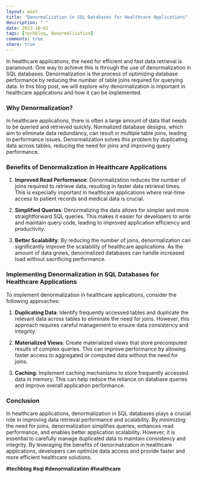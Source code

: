 ```yaml
---
layout: post
title: "Denormalization in SQL Databases for Healthcare Applications"
description: " "
date: 2023-10-01
tags: [techblog, denormalization]
comments: true
share: true
---
```


In healthcare applications, the need for efficient and fast data retrieval is paramount. One way to achieve this is through the use of denormalization in SQL databases. Denormalization is the process of optimizing database performance by reducing the number of table joins required for querying data. In this blog post, we will explore why denormalization is important in healthcare applications and how it can be implemented.

### Why Denormalization?

In healthcare applications, there is often a large amount of data that needs to be queried and retrieved quickly. Normalized database designs, which aim to eliminate data redundancy, can result in multiple table joins, leading to performance issues. Denormalization solves this problem by duplicating data across tables, reducing the need for joins and improving query performance.

### Benefits of Denormalization in Healthcare Applications

1. **Improved Read Performance**: Denormalization reduces the number of joins required to retrieve data, resulting in faster data retrieval times. This is especially important in healthcare applications where real-time access to patient records and medical data is crucial.

2. **Simplified Queries**: Denormalizing the data allows for simpler and more straightforward SQL queries. This makes it easier for developers to write and maintain query code, leading to improved application efficiency and productivity.

3. **Better Scalability**: By reducing the number of joins, denormalization can significantly improve the scalability of healthcare applications. As the amount of data grows, denormalized databases can handle increased load without sacrificing performance.

### Implementing Denormalization in SQL Databases for Healthcare Applications

To implement denormalization in healthcare applications, consider the following approaches:

1. **Duplicating Data**: Identify frequently accessed tables and duplicate the relevant data across tables to eliminate the need for joins. However, this approach requires careful management to ensure data consistency and integrity.

2. **Materialized Views**: Create materialized views that store precomputed results of complex queries. This can improve performance by allowing faster access to aggregated or computed data without the need for joins.

3. **Caching**: Implement caching mechanisms to store frequently accessed data in memory. This can help reduce the reliance on database queries and improve overall application performance.

### Conclusion

In healthcare applications, denormalization in SQL databases plays a crucial role in improving data retrieval performance and scalability. By minimizing the need for joins, denormalization simplifies queries, enhances read performance, and enables better application scalability. However, it is essential to carefully manage duplicated data to maintain consistency and integrity. By leveraging the benefits of denormalization in healthcare applications, developers can optimize data access and provide faster and more efficient healthcare solutions.

**#techblog #sql #denormalization #healthcare**